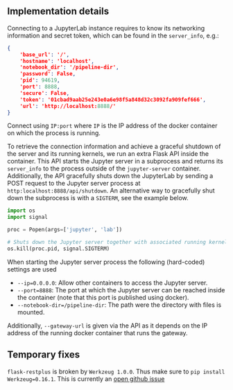 ## Implementation details
Connecting to a JupyterLab instance requires to know its networking information and secret token,
which can be found in the `server_info`, e.g.:
```json
{
    'base_url': '/',
    'hostname': 'localhost',
    'notebook_dir': '/pipeline-dir',
    'password': False,
    'pid': 94619,
    'port': 8888,
    'secure': False,
    'token': '01cbad9aab25e243e0a6e98f5a848d32c3092fa909fef666',
    'url': 'http://localhost:8888/'
}
```
Connect using `IP:port` where `IP` is the IP address of the docker container on which the process is
running.

To retrieve the connection information and achieve a graceful shutdown of the server and its running
kernels, we run an extra Flask API inside the container. This API starts the Jupyter server in a
subprocess and returns its `server_info` to the process outside of the `jupyter-server` container.
Additionally, the API gracefully shuts down the JupyterLab by sending a POST request to the
Jupyter server process at `http:localhost:8888/api/shutdown`. An alternative way to gracefully shut
down the subprocess is with a `SIGTERM`, see the example below.
```python
import os
import signal

proc = Popen(args=['jupyter', 'lab'])

# Shuts down the Jupyter server together with associated running kernels.
os.kill(proc.pid, signal.SIGTERM)
```

When starting the Jupyter server process the following (hard-coded) settings are used
* `--ip=0.0.0.0`: Allow other containers to access the Jupyter server.
* `--port=8888`: The port at which the Jupyter server can be reached inside the container (note that
    this port is published using docker).
* `--notebook-dir=/pipeline-dir`: The path were the directory with files is mounted.

Additionally, `--gateway-url` is given via the API as it depends on the IP address of the running docker
container that runs the gateway.


## Temporary fixes
`flask-restplus` is broken by `Werkzeug 1.0.0`. Thus make sure to `pip install Werkzeug=0.16.1`.
This is currently an [open github issue](https://github.com/noirbizarre/flask-restplus/issues/777)
